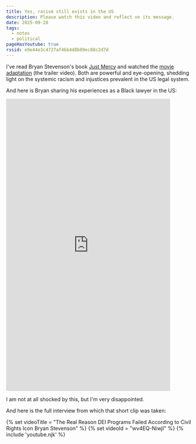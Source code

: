```yaml
---
title: Yes, racism still exists in the US
description: Please watch this video and reflect on its message.
date: 2025-09-28
tags:
  - notes
  - political
pageHasYoutube: true
rssid: e9e44e3c4727af4bb4d8b09ec88c2d7d
---
```


I've read Bryan Stevenson's book [Just Mercy](https://bookshop.org/p/books/just-mercy-adapted-for-young-adults-a-true-story-of-the-fight-for-justice-bryan-stevenson/fc0eb330103c424d?ean=9780593177044&next=t) and watched the [movie adaptation](https://www.youtube.com/watch?v=GVQbeG5yW78) (the trailer video). Both are powerful and eye-opening, shedding light on the systemic racism and injustices prevalent in the US legal system.

And here is Bryan sharing his experiences as a Black lawyer in the US:

<iframe width="447" height="795" src="https://www.youtube.com/embed/ShNDiM_LZLU" title="The Exhausting Reality of Being a Black Lawyer - Bryan Stevenson&#39;s Truth" frameborder="0" allow="accelerometer; autoplay; clipboard-write; encrypted-media; gyroscope; picture-in-picture; web-share" referrerpolicy="strict-origin-when-cross-origin" allowfullscreen></iframe>

I am not at all shocked by this, but I'm very disappointed.

And here is the full interview from which that short clip was taken:

{% set videoTitle = "The Real Reason DEI Programs Failed According to Civil Rights Icon Bryan Stevenson" %}
{% set videoId = "wv4EQ-NiwjI" %}
{% include 'youtube.njk' %}
